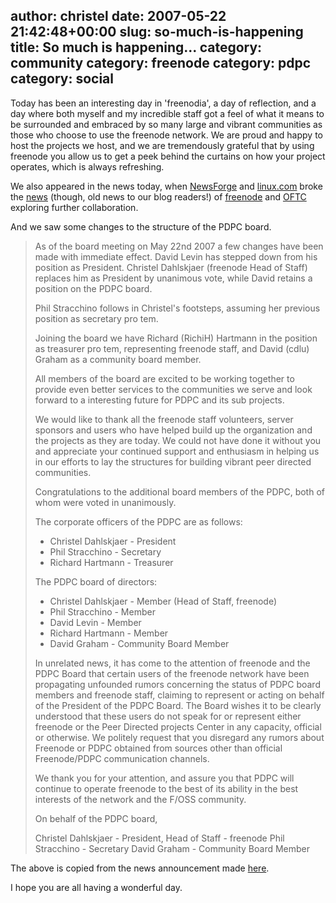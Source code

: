 author: christel
date: 2007-05-22 21:42:48+00:00
slug: so-much-is-happening
title: So much is happening...
category: community
category: freenode
category: pdpc
category: social
---
Today has been an interesting day in 'freenodia', a day of reflection, and a day where both myself and my incredible staff got a feel of what it means to be surrounded and embraced by so many large and vibrant communities as those who choose to use the freenode network. We are proud and happy to host the projects we host, and we are tremendously grateful that by using freenode you allow us to get a peek behind the curtains on how your project operates, which is always refreshing.

We also appeared in the news today, when [NewsForge](http://newsforge.org) and [linux.com](http://linux.com) broke the [news](http://www.linux.com/article.pl?sid=07/05/16/2037231) (though, old news to our blog readers!) of [freenode](http://freenode.net) and [OFTC](http://oftc.net) exploring further collaboration.

And we saw some changes to the structure of the PDPC board.


<blockquote>As of the board meeting on May 22nd 2007 a few changes have been made with immediate effect. David Levin has stepped down from his position as President. Christel Dahlskjaer (freenode Head of Staff) replaces him as President by unanimous vote, while David retains a position on the PDPC board.

Phil Stracchino follows in Christel's footsteps, assuming her previous position as secretary pro tem.

Joining the board we have Richard (RichiH) Hartmann in the position as treasurer pro tem, representing freenode staff, and David (cdlu) Graham as a community board member.

All members of the board are excited to be working together to provide even better services to the communities we serve and look forward to a interesting future for PDPC and its sub projects.

We would like to thank all the freenode staff volunteers, server sponsors and users who have helped build up the organization and the projects as they are today. We could not have done it without you and appreciate your continued support and enthusiasm in helping us in our efforts to lay the structures for building vibrant peer directed communities.

Congratulations to the additional board members of the PDPC, both of whom were voted in unanimously.

The corporate officers of the PDPC are as follows:

* Christel Dahlskjaer - President
* Phil Stracchino - Secretary
* Richard Hartmann - Treasurer

The PDPC board of directors:

* Christel Dahlskjaer - Member (Head of Staff, freenode)
* Phil Stracchino - Member
* David Levin - Member
* Richard Hartmann - Member
* David Graham - Community Board Member

In unrelated news, it has come to the attention of freenode and the PDPC Board that certain users of the freenode network have been propagating unfounded rumors concerning the status of PDPC board members and freenode staff, claiming to represent or acting on behalf of the President of the PDPC Board. The Board wishes it to be clearly understood that these users do not speak for or represent either freenode or the Peer Directed projects Center in any capacity, official or otherwise. We politely request that you disregard any rumors about Freenode or PDPC obtained from sources other than official Freenode/PDPC communication channels.

We thank you for your attention, and assure you that PDPC will continue to operate freenode to the best of its ability in the best interests of the network and the F/OSS community.

On behalf of the PDPC board,

Christel Dahlskjaer - President, Head of Staff - freenode
Phil Stracchino - Secretary
David Graham - Community Board Member</blockquote>


The above is copied from the news announcement made [here](http://freenode.net/news-2007-05-22.shtml).

I hope you are all having a wonderful day.
